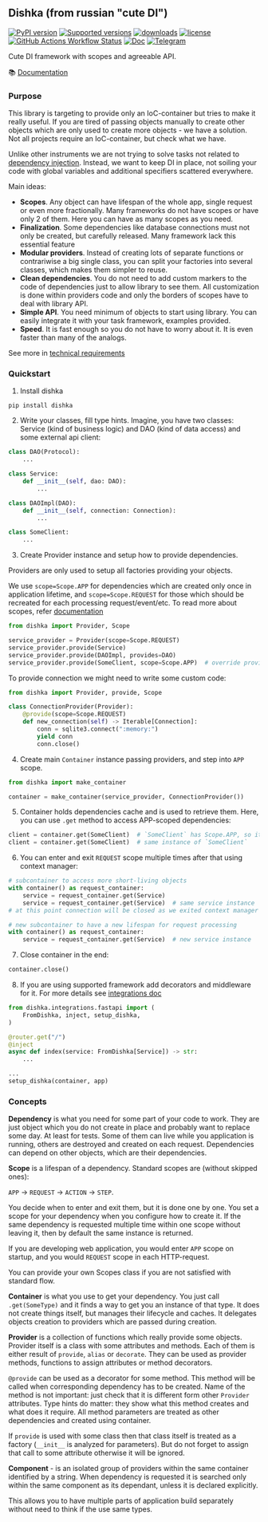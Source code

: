 ## Dishka (from russian "cute DI")

[![PyPI version](https://badge.fury.io/py/dishka.svg)](https://pypi.python.org/pypi/dishka)
[![Supported versions](https://img.shields.io/pypi/pyversions/dishka.svg)](https://pypi.python.org/pypi/dishka)
[![downloads](https://img.shields.io/pypi/dm/dishka.svg)](https://pypistats.org/packages/dishka)
[![license](https://img.shields.io/github/license/reagento/dishka)](https://github.com/reagento/dishka/blob/master/LICENSE)
[![GitHub Actions Workflow Status](https://img.shields.io/github/actions/workflow/status/reagento/dishka/setup.yml)](https://github.com/reagento/dishka/actions)
[![Doc](https://readthedocs.org/projects/dishka/badge/?version=latest&style=flat)](https://dishka.readthedocs.io)
[![Telegram](https://img.shields.io/badge/💬-Telegram-blue)](https://t.me/reagento_ru)

Cute DI framework with scopes and agreeable API.

📚 [Documentation](https://dishka.readthedocs.io)

### Purpose

This library is targeting to provide only an IoC-container but tries to make it really useful. 
If you are tired of passing objects manually to create other objects which are only used to create more objects - we have a solution.
Not all projects require an IoC-container, but check what we have.

Unlike other instruments we are not trying to solve tasks not related to [dependency injection](https://dishka.readthedocs.io/en/latest/di_intro.html).
Instead, we want to keep DI in place, not soiling your code with global variables and additional specifiers scattered everywhere.

Main ideas:
* **Scopes**. Any object can have lifespan of the whole app, single request or even more fractionally. Many frameworks do not have scopes or have only 2 of them. Here you can have as many scopes as you need.
* **Finalization**. Some dependencies like database connections must not only be created, but carefully released. Many framework lack this essential feature
* **Modular providers**. Instead of creating lots of separate functions or contrariwise a big single class, you can split your factories into several classes, which makes them simpler to reuse.
* **Clean dependencies**. You do not need to add custom markers to the code of dependencies just to allow library to see them. All customization is done within providers code and only the borders of scopes have to deal with library API.
* **Simple API**. You need minimum of objects to start using library. You can easily integrate it with your task framework, examples provided.
* **Speed**. It is fast enough so you do not have to worry about it. It is even faster than many of the analogs.

See more in [technical requirements](https://dishka.readthedocs.io/en/latest/requirements/technical.html)

### Quickstart

1. Install dishka

```shell
pip install dishka
```

2. Write your classes, fill type hints. Imagine, you have two classes: Service (kind of business logic) and DAO (kind of data access) and some external api client:

```python
class DAO(Protocol):
    ...

class Service:
    def __init__(self, dao: DAO):
        ...

class DAOImpl(DAO):
    def __init__(self, connection: Connection):
        ...

class SomeClient:
    ...
```

3. Create Provider instance and setup how to provide dependencies.

Providers are only used to setup all factories providing your objects.

We use `scope=Scope.APP` for dependencies which are created only once in application lifetime,
and `scope=Scope.REQUEST` for those which should be recreated for each processing request/event/etc.
To read more about scopes, refer [documentation](https://dishka.readthedocs.io/en/latest/advanced/scopes.html)

```python
from dishka import Provider, Scope

service_provider = Provider(scope=Scope.REQUEST)
service_provider.provide(Service)
service_provider.provide(DAOImpl, provides=DAO)
service_provider.provide(SomeClient, scope=Scope.APP)  # override provider scope
```

To provide connection we might need to write some custom code:

```python
from dishka import Provider, provide, Scope

class ConnectionProvider(Provider):
    @provide(scope=Scope.REQUEST)
    def new_connection(self) -> Iterable[Connection]:
        conn = sqlite3.connect(":memory:")
        yield conn
        conn.close()
```

4. Create main `Container` instance passing providers, and step into `APP` scope.

```python
from dishka import make_container

container = make_container(service_provider, ConnectionProvider())
```

5. Container holds dependencies cache and is used to retrieve them. Here, you can use `.get` method to access APP-scoped dependencies:

```python
client = container.get(SomeClient)  # `SomeClient` has Scope.APP, so it is accessible here
client = container.get(SomeClient)  # same instance of `SomeClient`
```


6. You can enter and exit `REQUEST` scope multiple times after that using context manager:

```python
# subcontainer to access more short-living objects
with container() as request_container:
    service = request_container.get(Service)
    service = request_container.get(Service)  # same service instance
# at this point connection will be closed as we exited context manager

# new subcontainer to have a new lifespan for request processing
with container() as request_container:
    service = request_container.get(Service)  # new service instance
```


7. Close container in the end:

```python
container.close()
```

8. If you are using supported framework add decorators and middleware for it.
For more details see [integrations doc](https://dishka.readthedocs.io/en/latest/integrations/index.html)

```python
from dishka.integrations.fastapi import (
    FromDishka, inject, setup_dishka,
)

@router.get("/")
@inject
async def index(service: FromDishka[Service]) -> str:
    ...

...
setup_dishka(container, app)
```

### Concepts

**Dependency** is what you need for some part of your code to work. They are just object which you do not create in place and probably want to replace some day. At least for tests.
Some of them can live while you application is running, others are destroyed and created on each request. Dependencies can depend on other objects, which are their dependencies.

**Scope** is a lifespan of a dependency. Standard scopes are (without skipped ones):

  `APP` -> `REQUEST` -> `ACTION` -> `STEP`.

You decide when to enter and exit them, but it is done one by one. You set a scope for your dependency when you configure how to create it. If the same dependency is requested multiple time within one scope without leaving it, then by default the same instance is returned.

If you are developing web application, you would enter `APP` scope on startup, and you would `REQUEST` scope in each HTTP-request.

You can provide your own Scopes class if you are not satisfied with standard flow.

**Container** is what you use to get your dependency. You just call `.get(SomeType)` and it finds a way to get you an instance of that type. It does not create things itself, but manages their lifecycle and caches. It delegates objects creation to providers which are passed during creation.

**Provider** is a collection of functions which really provide some objects. 
Provider itself is a class with some attributes and methods. Each of them is either result of `provide`, `alias` or `decorate`. They can be used as provider methods, functions to assign attributes or method decorators.

`@provide` can be used as a decorator for some method. This method will be called when corresponding dependency has to be created. Name of the method is not important: just check that it is different form other `Provider` attributes. Type hints do matter: they show what this method creates and what does it require. All method parameters are treated as other dependencies and created using container.

If `provide` is used with some class then that class itself is treated as a factory (`__init__` is analyzed for parameters). But do not forget to assign that call to some attribute otherwise it will be ignored.

**Component** - is an isolated group of providers within the same container identified by a string. When dependency is requested it is searched only within the same component as its dependant, unless it is declared explicitly.

This allows you to have multiple parts of application build separately without need to think if the use same types.

